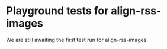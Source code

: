 # Playground tests for align-rss-images
We are still awaiting the first test run for align-rss-images.
